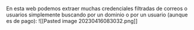 En esta web podemos extraer muchas credenciales filtradas de correos o usuarios simplemente buscando por un dominio o por un usuario (aunque es de pago):
![[Pasted image 20230416083032.png]]
